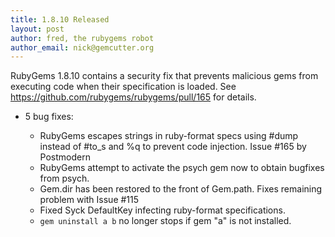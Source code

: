 ```yaml
---
title: 1.8.10 Released
layout: post
author: fred, the rubygems robot
author_email: nick@gemcutter.org
---
```


RubyGems 1.8.10 contains a security fix that prevents malicious gems from
executing code when their specification is loaded.  See
<https://github.com/rubygems/rubygems/pull/165> for details.

* 5 bug fixes:

  * RubyGems escapes strings in ruby-format specs using #dump instead of #to_s
    and %q to prevent code injection.  Issue #165 by Postmodern
  * RubyGems attempt to activate the psych gem now to obtain bugfixes from
    psych.
  * Gem.dir has been restored to the front of Gem.path.  Fixes remaining
    problem with Issue #115
  * Fixed Syck DefaultKey infecting ruby-format specifications.
  * `gem uninstall a b` no longer stops if gem "a" is not installed.
